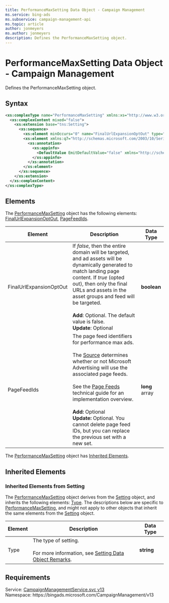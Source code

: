 ```yaml
---
title: PerformanceMaxSetting Data Object - Campaign Management
ms.service: bing-ads
ms.subservice: campaign-management-api
ms.topic: article
author: jonmeyers
ms.author: jonmeyers
description: Defines the PerformanceMaxSetting object.
---
```

# PerformanceMaxSetting Data Object - Campaign Management
Defines the PerformanceMaxSetting object.

## Syntax
```xml
<xs:complexType name="PerformanceMaxSetting" xmlns:xs="http://www.w3.org/2001/XMLSchema">
  <xs:complexContent mixed="false">
    <xs:extension base="tns:Setting">
      <xs:sequence>
        <xs:element minOccurs="0" name="FinalUrlExpansionOptOut" type="xs:boolean" />
        <xs:element xmlns:q7="http://schemas.microsoft.com/2003/10/Serialization/Arrays" minOccurs="0" name="PageFeedIds" nillable="true" type="q7:ArrayOflong">
          <xs:annotation>
            <xs:appinfo>
              <DefaultValue EmitDefaultValue="false" xmlns="http://schemas.microsoft.com/2003/10/Serialization/" />
            </xs:appinfo>
          </xs:annotation>
        </xs:element>
      </xs:sequence>
    </xs:extension>
  </xs:complexContent>
</xs:complexType>
```

## <a name="elements"></a>Elements

The [PerformanceMaxSetting](performancemaxsetting.md) object has the following elements: [FinalUrlExpansionOptOut](#finalurlexpansionoptout), [PageFeedIds](#pagefeedids).

|Element|Description|Data Type|
|-----------|---------------|-------------|
|<a name="finalurlexpansionoptout"></a>FinalUrlExpansionOptOut|If *false*, then the entire domain will be targeted, and ad assets will be dynamically generated to match landing page content. If *true* (opted out), then only the final URLs and assets in the asset groups and feed will be targeted.<br/><br/>**Add**: Optional. The default value is false.<br/>**Update**: Optional|**boolean**|
|<a name="pagefeedids"></a>PageFeedIds|The page feed identifiers for performance max ads.<br/><br/>The [Source](#source) determines whether or not Microsoft Advertising will use the associated page feeds.<br/><br/>See the [Page Feeds](../guides/page-feeds.md) technical guide for an implementation overview.<br/><br/>**Add:** Optional<br/>**Update:** Optional. You cannot delete page feed IDs, but you can replace the previous set with a new set.|**long** array|

The [PerformanceMaxSetting](performancemaxsetting.md) object has [Inherited Elements](#inheritedelements).

## <a name="inheritedelements"></a>Inherited Elements

### <a name="inheritedelementssetting"></a>Inherited Elements from Setting
The [PerformanceMaxSetting](performancemaxsetting.md) object derives from the [Setting](setting.md) object, and inherits the following elements: [Type](#type). The descriptions below are specific to [PerformanceMaxSetting](performancemaxsetting.md), and might not apply to other objects that inherit the same elements from the [Setting](setting.md) object.  

|Element|Description|Data Type|
|-----------|---------------|-------------|
|<a name="type"></a>Type|The type of setting.<br/><br/>For more information, see [Setting Data Object Remarks](setting.md#remarks).|**string**|

## Requirements
Service: [CampaignManagementService.svc v13](https://campaign.api.bingads.microsoft.com/Api/Advertiser/CampaignManagement/v13/CampaignManagementService.svc)  
Namespace: https\://bingads.microsoft.com/CampaignManagement/v13  

